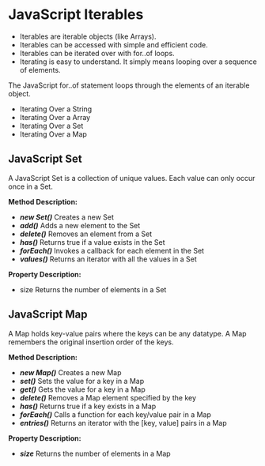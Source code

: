 # JavaScript Iterables

- Iterables are iterable objects (like Arrays).
- Iterables can be accessed with simple and efficient code.
- Iterables can be iterated over with for..of loops.
- Iterating is easy to understand. It simply means looping over a sequence of elements.

The JavaScript for..of statement loops through the elements of an iterable object.

- Iterating Over a String
- Iterating Over a Array
- Iterating Over a Set
- Iterating Over a Map

## JavaScript Set

A JavaScript Set is a collection of unique values. Each value can only occur once in a Set.

**Method Description:**

- ***new Set()*** Creates a new Set
- ***add()*** Adds a new element to the Set
- ***delete()*** Removes an element from a Set
- ***has()*** Returns true if a value exists in the Set
- ***forEach()*** Invokes a callback for each element in the Set
- ***values()*** Returns an iterator with all the values in a Set
  
**Property Description:**

- size Returns the number of elements in a Set

## JavaScript Map

A Map holds key-value pairs where the keys can be any datatype. A Map remembers the original insertion order of the keys.

**Method Description:**

- ***new Map()*** Creates a new Map
- ***set()*** Sets the value for a key in a Map
- ***get()*** Gets the value for a key in a Map
- ***delete()*** Removes a Map element specified by the key
- ***has()*** Returns true if a key exists in a Map
- ***forEach()*** Calls a function for each key/value pair in a Map
- ***entries()*** Returns an iterator with the [key, value] pairs in a Map

**Property Description:**

- ***size*** Returns the number of elements in a Map
